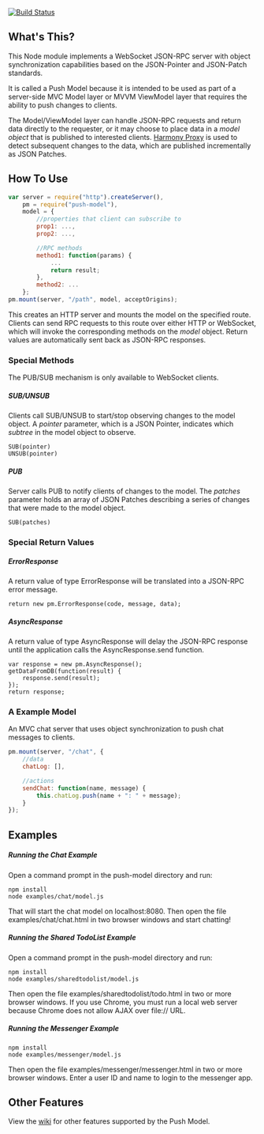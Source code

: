 [![Build Status](https://travis-ci.org/ken107/push-model.svg?branch=master)](https://travis-ci.org/ken107/push-model)

## What's This?
This Node module implements a WebSocket JSON-RPC server with object synchronization capabilities based on the JSON-Pointer and JSON-Patch standards.

It is called a Push Model because it is intended to be used as part of a server-side MVC Model layer or MVVM ViewModel layer that requires the ability to push changes to clients.

The Model/ViewModel layer can handle JSON-RPC requests and return data directly to the requester, or it may choose to place data in a _model object_ that is published to interested clients.  [Harmony Proxy](https://github.com/ken107/jsonpatch-observe) is used to detect subsequent changes to the data, which are published incrementally as JSON Patches.


## How To Use
```javascript
var server = require("http").createServer(),
	pm = require("push-model"),
	model = {
		//properties that client can subscribe to
		prop1: ...,
		prop2: ...,

		//RPC methods
		method1: function(params) {
			...
			return result;
		},
		method2: ...
	};
pm.mount(server, "/path", model, acceptOrigins);
```
This creates an HTTP server and mounts the model on the specified route.  Clients can send RPC requests to this route over either HTTP or WebSocket, which will invoke the corresponding methods on the _model_ object.  Return values are automatically sent back as JSON-RPC responses.


### Special Methods
The PUB/SUB mechanism is only available to WebSocket clients.

##### SUB/UNSUB
Clients call SUB/UNSUB to start/stop observing changes to the model object.  A _pointer_ parameter, which is a JSON Pointer, indicates which _subtree_ in the model object to observe.
```
SUB(pointer)
UNSUB(pointer)
```

##### PUB
Server calls PUB to notify clients of changes to the model.  The _patches_ parameter holds an array of JSON Patches describing a series of changes that were made to the model object.
```
SUB(patches)
```


### Special Return Values
##### ErrorResponse
A return value of type ErrorResponse will be translated into a JSON-RPC error message.
```
return new pm.ErrorResponse(code, message, data);
```

##### AsyncResponse
A return value of type AsyncResponse will delay the JSON-RPC response until the application calls the AsyncResponse.send function.
```
var response = new pm.AsyncResponse();
getDataFromDB(function(result) {
	response.send(result);
});
return response;
```


### A Example Model
An MVC chat server that uses object synchronization to push chat messages to clients.
```javascript
pm.mount(server, "/chat", {
	//data
	chatLog: [],

	//actions
	sendChat: function(name, message) {
		this.chatLog.push(name + ": " + message);
	}
});
```


## Examples

##### Running the Chat Example
Open a command prompt in the push-model directory and run:
```
npm install
node examples/chat/model.js
```
That will start the chat model on localhost:8080.  Then open the file examples/chat/chat.html in two browser windows and start chatting!

##### Running the Shared TodoList Example
Open a command prompt in the push-model directory and run:
```
npm install
node examples/sharedtodolist/model.js
```
Then open the file examples/sharedtodolist/todo.html in two or more browser windows.  If you use Chrome, you must run a local web server because Chrome does not allow AJAX over file:// URL.

##### Running the Messenger Example
```
npm install
node examples/messenger/model.js
```
Then open the file examples/messenger/messenger.html in two or more browser windows.  Enter a user ID and name to login to the messenger app.


## Other Features
View the [wiki](http://github.com/ken107/push-model/wiki) for other features supported by the Push Model.
